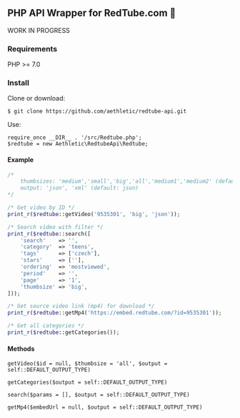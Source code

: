 ## PHP API Wrapper for RedTube.com 🍌

WORK IN PROGRESS

### Requirements

PHP >= 7.0

### Install
Clone or download:

`$ git clone https://github.com/aethletic/redtube-api.git`

Use:
    
    
    require_once __DIR__ . '/src/Redtube.php';
    $redtube = new Aethletic\RedtubeApi\Redtube;

#### Example
```php
/*
    thumbsizes: 'medium','small','big','all','medium1','medium2' (default: all)
    output: 'json', 'xml' (default: json)
*/

/* Get video by ID */
print_r($redtube::getVideo('9535301', 'big', 'json'));

/* Search video with filter */
print_r($redtube::search([
    'search'    => '',
    'category'  => 'teens',
    'tags'      => ['czech'],
    'stars'     => [''],
    'ordering'  => 'mostviewed',
    'period'    => '',
    'page'      => '1',
    'thumbsize' => 'big',
]));

/* Get source video link (mp4) for download */
print_r($redtube::getMp4('https://embed.redtube.com/?id=9535301'));

/* Get all categories */
print_r($redtube::getCategories());
```
#### Methods
`getVideo($id = null, $thumbsize = 'all', $output = self::DEFAULT_OUTPUT_TYPE)`

`getCategories($output = self::DEFAULT_OUTPUT_TYPE)`

`search($params = [], $output = self::DEFAULT_OUTPUT_TYPE)`

`getMp4($embedUrl = null, $output = self::DEFAULT_OUTPUT_TYPE)`
